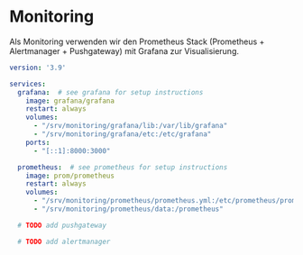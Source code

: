 # Monitoring

Als Monitoring verwenden wir den Prometheus Stack (Prometheus + Alertmanager + Pushgateway) mit Grafana zur Visualisierung.

```yaml
version: '3.9'

services:
  grafana:  # see grafana for setup instructions
    image: grafana/grafana
    restart: always
    volumes:
      - "/srv/monitoring/grafana/lib:/var/lib/grafana"
      - "/srv/monitoring/grafana/etc:/etc/grafana"
    ports:
      - "[::1]:8000:3000"

  prometheus:  # see prometheus for setup instructions
    image: prom/prometheus
    restart: always
    volumes:
      - "/srv/monitoring/prometheus/prometheus.yml:/etc/prometheus/prometheus.yml"
      - "/srv/monitoring/prometheus/data:/prometheus"

  # TODO add pushgateway

  # TODO add alertmanager
```
